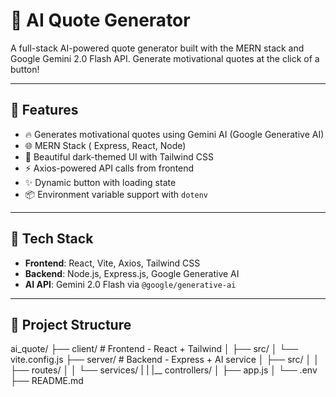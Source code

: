 # 🧠 AI Quote Generator

A full-stack AI-powered quote generator built with the MERN stack and Google Gemini 2.0 Flash API. Generate motivational quotes at the click of a button!


---

## 🚀 Features

- 🔥 Generates motivational quotes using Gemini AI (Google Generative AI)
- 🌐 MERN Stack ( Express, React, Node)
- 🎨 Beautiful dark-themed UI with Tailwind CSS
- ⚡ Axios-powered API calls from frontend
- ✨ Dynamic button with loading state
- 📦 Environment variable support with `dotenv`

---

## 🧠 Tech Stack

- **Frontend**: React, Vite, Axios, Tailwind CSS
- **Backend**: Node.js, Express.js, Google Generative AI
- **AI API**: Gemini 2.0 Flash via `@google/generative-ai`

---

## 📂 Project Structure


ai_quote/
├── client/          # Frontend - React + Tailwind
│   ├── src/
│   └── vite.config.js
├── server/          # Backend - Express + AI service
│   ├── src/
│   │   ├── routes/
│   │   └── services/
|   |   |__ controllers/
│   ├── app.js
│   └── .env
├── README.md        


